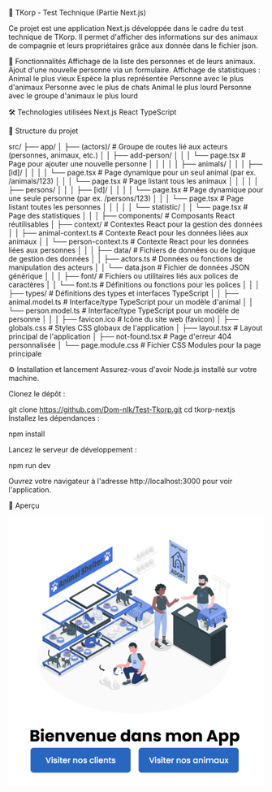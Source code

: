 🐾 TKorp - Test Technique (Partie Next.js)

Ce projet est une application Next.js développée dans le cadre du test technique de TKorp. Il permet d'afficher des informations sur des animaux de compagnie et leurs propriétaires grâce aux donnée dans le fichier json.

🚀 Fonctionnalités
Affichage de la liste des personnes et de leurs animaux.
Ajout d'une nouvelle personne via un formulaire.
Affichage de statistiques :
    Animal le plus vieux
    Espèce la plus représentée
    Personne avec le plus d'animaux
    Personne avec le plus de chats
    Animal le plus lourd
    Personne avec le groupe d'animaux le plus lourd

🛠️ Technologies utilisées
    Next.js
    React
    TypeScript

📁 Structure du projet

src/
├── app/
│   ├── (actors)/                    # Groupe de routes lié aux acteurs (personnes, animaux, etc.)
│   │   ├── add-person/
│   │   │   └── page.tsx           # Page pour ajouter une nouvelle personne
│   │   │
│   │   ├── animals/
│   │   │   ├── [id]/
│   │   │   │   └── page.tsx       # Page dynamique pour un seul animal (par ex. /animals/123)
│   │   │   └── page.tsx           # Page listant tous les animaux
│   │   │
│   │   ├── persons/
│   │   │   ├── [id]/
│   │   │   │   └── page.tsx       # Page dynamique pour une seule personne (par ex. /persons/123)
│   │   │   └── page.tsx           # Page listant toutes les personnes
│   │   │
│   │   └── statistic/
│   │       └── page.tsx           # Page des statistiques
│   │
│   ├── components/                # Composants React réutilisables
│   ├── context/                   # Contextes React pour la gestion des données
│   │   ├── animal-context.ts      # Contexte React pour les données liées aux animaux
│   │   └── person-context.ts      # Contexte React pour les données liées aux personnes
│   │
│   ├── data/                      # Fichiers de données ou de logique de gestion des données
│   │   ├── actors.ts              # Données ou fonctions de manipulation des acteurs
│   │   └── data.json              # Fichier de données JSON générique
│   │
│   ├── font/                      # Fichiers ou utilitaires liés aux polices de caractères
│   │   └── font.ts                # Définitions ou fonctions pour les polices
│   │
│   ├── types/                     # Définitions des types et interfaces TypeScript
│   │   ├── animal.model.ts        # Interface/type TypeScript pour un modèle d'animal
│   │   └── person.model.ts        # Interface/type TypeScript pour un modèle de personne
│   │
│   ├── favicon.ico                # Icône du site web (favicon)
│   ├── globals.css                # Styles CSS globaux de l'application
│   ├── layout.tsx                 # Layout principal de l'application
│   ├── not-found.tsx              # Page d'erreur 404 personnalisée
│   └── page.module.css            # Fichier CSS Modules pour la page principale

⚙️ Installation et lancement
Assurez-vous d'avoir Node.js installé sur votre machine.

Clonez le dépôt :

git clone https://github.com/Dom-nlk/Test-Tkorp.git
cd tkorp-nextjs
Installez les dépendances :

npm install

Lancez le serveur de développement :

npm run dev

Ouvrez votre navigateur à l'adresse http://localhost:3000 pour voir l'application.

📸 Aperçu

![tkorp app test](image.png)